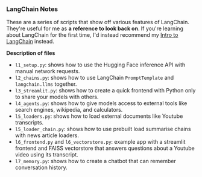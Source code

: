 ### LangChain Notes

These are a series of scripts that show off various features of LangChain. 
They're useful for me as **a reference to look back on**. If you're learning about LangChain for the first time, I'd instead recommend my [Intro to LangChain](https://docs.google.com/document/d/1D9kfjytOPmmVor2TjIY-LiUrCvEWILbXci5rqbgR84w/edit) instead.

**Description of files**
- `l1_setup.py`: shows how to use the Hugging Face inference API with manual network requests.
- `l2_chains.py`: shows how to use LangChain `PromptTemplate` and `langchain.llms` together.
- `l3_streamlit.py`: shows how to create a quick frontend with Python only to share your models with others.
- `l4_agents.py`: shows how to give models access to external tools like search engines, wikipedia, and calculators.
- `l5_loaders.py`: shows how to load external documents like Youtube transcripts.
- `l5_loader_chain.py`: shows how to use prebuilt load summarise chains with news article loaders. 
- `l6_frontend.py` and `l6_vectorstore.py`: example app with a streamlit frontend and FAISS vectorstore that answers questions about a Youtube video using its transcript. 
- `l7_memory.py`: shows how to create a chatbot that can remember conversation history.